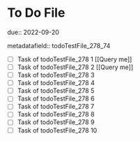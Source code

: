 # To Do File

due:: 2022-09-20

metadatafield:: todoTestFile_278_74

- [ ] Task of todoTestFile_278 1 [[Query me]]
- [ ] Task of todoTestFile_278 2 [[Query me]]
- [ ] Task of todoTestFile_278 3
- [ ] Task of todoTestFile_278 4
- [ ] Task of todoTestFile_278 5
- [ ] Task of todoTestFile_278 6
- [ ] Task of todoTestFile_278 7
- [ ] Task of todoTestFile_278 8
- [ ] Task of todoTestFile_278 9
- [ ] Task of todoTestFile_278 10